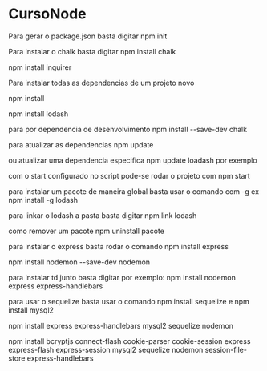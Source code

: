 # CursoNode

Para gerar o package.json basta digitar npm init

Para instalar o chalk basta digitar npm install chalk

 npm install inquirer

Para instalar todas as dependencias de um projeto novo

npm install

npm install lodash

para por dependencia de desenvolvimento
npm install --save-dev chalk

para atualizar as dependencias
npm update
 
ou atualizar uma dependencia especifica
npm update loadash por exemplo

com o start configurado no script pode-se rodar o projeto com 
npm start

para instalar um pacote de maneira global basta usar o comando com -g
ex npm install -g lodash

para linkar o lodash a pasta basta digitar
npm link lodash

como remover um pacote
npm uninstall pacote

para instalar o express basta rodar o comando npm install express

npm install nodemon --save-dev nodemon

para instalar td junto basta digitar por exemplo:
npm install nodemon express express-handlebars

para usar o sequelize basta usar o comando 
npm install sequelize e npm install mysql2

npm install express express-handlebars mysql2 sequelize nodemon

npm install bcryptjs connect-flash cookie-parser cookie-session express express-flash express-session mysql2 sequelize nodemon session-file-store express-handlebars